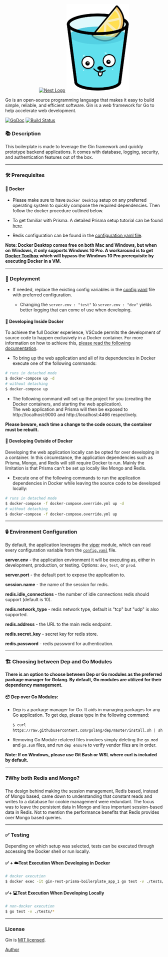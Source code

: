 <p align="center">  
  <a href="http://golang.org" target="blank"><img src="https://cacophony.org.nz/sites/default/files/gopher.png" width="200" alt="Nest Logo" /></a>  
  <a href="https://gin-gonic.com/" target="blank"><img src="https://raw.githubusercontent.com/gin-gonic/logo/master/color.png" width="200" alt="Nest Logo" /></a>  
</p>  
  
Go is an open-source programming language that makes it easy to build simple, reliable, and efficient software. Gin is a web framework for Go to help accelerate web development.

[![GoDoc](https://godoc.org/github.com/gin-gonic/gin?status.svg)](https://godoc.org/github.com/gin-gonic/gin)
[![Build Status](https://travis-ci.org/msanvarov/gin-rest-prisma-boilerplate.svg?branch=master)](https://travis-ci.org/msanvarov/gin-rest-prisma-boilerplate)

### 📚 Description

This boilerplate is made to leverage the Gin framework and quickly prototype backend applications. It comes with database, logging, security, and authentication features out of the box.

---

### 🛠️ Prerequisites

#### 🐳 Docker

- Please make sure to have `Docker Desktop` setup on any preferred operating system to quickly compose the required dependencies. Then follow the docker procedure outlined below.

- To get familiar with Prisma. A detailed Prisma setup tutorial can be found [here](https://www.prisma.io/docs/get-started/01-setting-up-prisma-new-database-GO-g002/).

- Redis configuration can be found in the [configuration yaml file](https://github.com/msanvarov/gin-rest-prisma-boilerplate/blob/master/config.yaml#L10-L14).

**Note: Docker Desktop comes free on both Mac and Windows, but when on Windows, it only supports Windows 10 Pro. A workaround is to get [Docker Toolbox](https://docs.docker.com/toolbox/toolbox_install_windows/) which will bypass the Windows 10 Pro prerequisite by executing Docker in a VM.**

---

### 🚀 Deployment

- If needed, replace the existing config variables in the [config.yaml](https://github.com/msanvarov/gin-rest-prisma-boilerplate/blob/master/config.yaml) file with preferred configuration.

  - Changing the `server.env : "test"` to `server.env : "dev"` yields better logging that can come of use when developing.

#### 🐳 Developing Inside Docker

To achieve the full Docker experience, VSCode permits the development of source code to happen exclusively in a Docker container. For more information on how to achieve this, [please read the following documentation](https://code.visualstudio.com/docs/remote/containers).

- To bring up the web application and all of its dependencies in Docker execute one of the following commands:

```bash
# runs in detached mode
$ docker-compose up -d
# without detaching
$ docker-compose up
```

- The following command will set up the project for you (creating the Docker containers, and starting the web application).  
  The web application and Prisma will then be exposed to http://localhost:9000 and http://localhost:4466 respectively.

**Please beware, each time a change to the code occurs, the container must be rebuilt.**

#### 🐳 Developing Outside of Docker

Developing the web application locally can be opted for over developing in a container. In this circumstance, the application dependencies such as Prisma, Mongo, and Redis will still require Docker to run. Mainly the limitation is that Prisma can't be set up locally like Mongo and Redis.

- Execute one of the following commands to run the application dependencies in Docker while leaving the source code to be developed locally:

```bash
# runs in detached mode
$ docker-compose -f docker-compose.override.yml up -d
# without detaching
$ docker-compose -f docker-compose.override.yml up
```

---

### 🔒 Environment Configuration

By default, the application leverages the [viper](https://github.com/spf13/viper) module, which can read every configuration variable from the [`config.yaml`](https://github.com/msanvarov/gin-rest-prisma-boilerplate/blob/master/config.yaml) file.

**server.env** - the application environment it will be executing as, either in development, production, or testing. Options: `dev`, `test`, or `prod`.

**server.port** - the default port to expose the application to.

**session.name** - the name of the session for redis.

**redis.idle_connections** - the number of idle connections redis should support (default is 10).

**redis.network_type** - redis network type, default is "tcp" but "udp" is also supported.

**redis.address** - the URL to the main redis endpoint.

**redis.secret_key** - secret key for redis store.

**redis.password** - redis password for authentication.

---

### 🏗️ Choosing between Dep and Go Modules

**There is an option to choose between Dep or Go modules as the preferred package manager for Golang. By default, Go modules are utilized for their dependency management.**

#### 📦 Dep over Go Modules:

- Dep is a package manager for Go. It aids in managing packages for any Go application. To get dep, please type in the following command:

  `$ curl https://raw.githubusercontent.com/golang/dep/master/install.sh | sh`

- Removing Go Module relateed files involves simply deleting the `go.mod` and `go.sum` files, and run `dep ensure` to verify vendor files are in order.

**Note: If on Windows, please use Git Bash or WSL where curl is included by default.**

---

### ❓Why both Redis and Mongo?

The design behind making the session management, Redis based, instead of Mongo based, came down to understanding that constant reads and writes to a database for cookie management were redundant. The focus was to leave the persistent data in Mongo and less important session-based data in Redis. Not to mention the performance benefits that Redis provides over Mongo based queries.

---

### ✅ Testing

Depending on which setup was selected, tests can be executed through accessing the Docker shell or run locally.

#### ✅ + ☁️Test Execution When Developing in Docker

```bash
# docker execution
$ docker exec -it gin-rest-prisma-boilerplate_app_1 go test -v ./tests/*
```

#### ✅+ 💻Test Execution When Developing Locally

```bash
# non-docker execution
$ go test -v ./tests/*
```

---

### License

Gin is [MIT licensed](https://github.com/gin-gonic/gin/blob/master/LICENSE).

[Author](https://msanvarov.github.io/personal-portfolio/)
